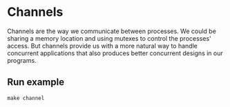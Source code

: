 # Channels


Channels are the way we communicate between processes. We could be sharing a memory location and using mutexes to control the processes' access. But channels provide us with a more natural way to handle concurrent applications that also produces better concurrent designs in our programs.

## Run example
``make channel``